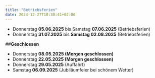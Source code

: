 ```yaml
---
title: "Betriebsferien"
date: 2024-12-27T10:30:41+02:00
---
```

- Donnerstag **05.06.2025** bis Samstag **07.06.2025** (Betriebsferien)
- Donnerstag **31.07.2025** bis **Samstag 02.08.2025** (Betriebsferien)  

##**Geschlossen**
- Donnerstag **08.05.2025 (Morgen geschlossen)** 
- Donnerstag **22.05.2025 (Morgen geschlossen)** 
- Donnerstag **29.05.2025** (Auffahrt)
- Samstag **06.09.2025** (Jubiläumfeier bei schönem Wetter)

